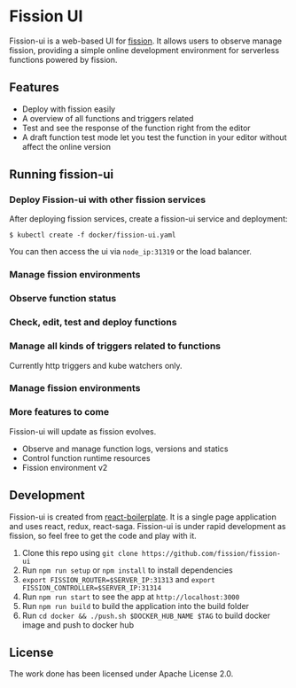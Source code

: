# Fission UI

Fission-ui is a web-based UI for [fission](https://github.com/fission/fission).
It allows users to observe manage fission, 
providing a simple online development environment for serverless functions powered by fission.

## Features
- Deploy with fission easily
- A overview of all functions and triggers related
- Test and see the response of the function right from the editor
- A draft function test mode let you test the function in your editor without affect the online version

## Running fission-ui

### Deploy Fission-ui with other fission services
After deploying fission services, create a fission-ui service and deployment:
```
$ kubectl create -f docker/fission-ui.yaml
```
You can then access the ui via `node_ip:31319` or the load balancer.

### Manage fission environments

### Observe function status

### Check, edit, test and deploy functions

### Manage all kinds of triggers related to functions

Currently http triggers and kube watchers only.

### Manage fission environments

### More features to come

Fission-ui will update as fission evolves.
- Observe and manage function logs, versions and statics
- Control function runtime resources
- Fission environment v2

## Development

Fission-ui is created from [react-boilerplate](https://github.com/react-boilerplate/react-boilerplate).
It is a single page application and uses react, redux, react-saga.
Fission-ui is under rapid development as fission, so feel free to get the code and play with it.

1. Clone this repo using `git clone https://github.com/fission/fission-ui`
1. Run `npm run setup` or `npm install` to install dependencies
1. `export FISSION_ROUTER=$SERVER_IP:31313` and `export FISSION_CONTROLLER=$SERVER_IP:31314`
1. Run `npm run start` to see the app at `http://localhost:3000`
1. Run `npm run build` to build the application into the build folder
1. Run `cd docker && ./push.sh $DOCKER_HUB_NAME $TAG` to build docker image and push to docker hub

## License

The work done has been licensed under Apache License 2.0.
